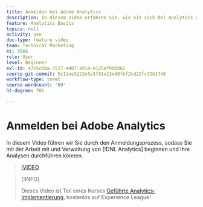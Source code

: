 ```yaml
---
title: Anmelden bei Adobe Analytics
description: In diesem Video erfahren Sie, wie Sie sich bei Analytics anmelden, Analytics verwalten und mit der Analyse beginnen.
feature: Analytics Basics
topics: null
activity: use
doc-type: feature video
team: Technical Marketing
kt: 3566
role: User
level: Beginner
exl-id: a7c5c6ba-7517-4407-a914-e125ef9db862
source-git-commit: 5c11ee3222e5e3f81a13ed8fbf2cd22fc32b1740
workflow-type: tm+mt
source-wordcount: '69'
ht-degree: 76%

---
```


# Anmelden bei Adobe Analytics

In diesem Video führen wir Sie durch den Anmeldungsprozess, sodass Sie mit der Arbeit mit und Verwaltung von [!DNL Analytics] beginnen und Ihre Analysen durchführen können.

>[!VIDEO](https://video.tv.adobe.com/v/28771/?quality=12)

>[!INFO]
>
> Dieses Video ist Teil eines Kurses [Geführte Analytics-Implementierung](https://experienceleague.adobe.com/?recommended=Analytics-D-1-2019.1), kostenlos auf Experience League!